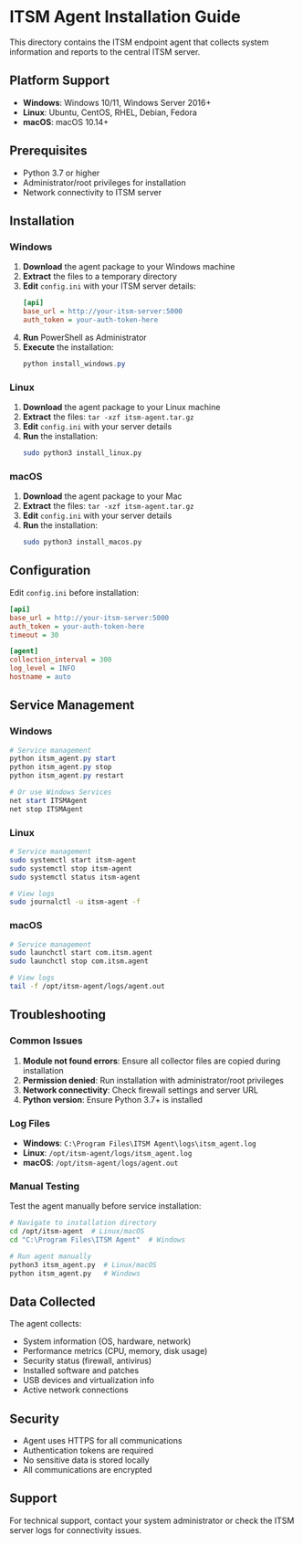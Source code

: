 
# ITSM Agent Installation Guide

This directory contains the ITSM endpoint agent that collects system information and reports to the central ITSM server.

## Platform Support

- **Windows**: Windows 10/11, Windows Server 2016+
- **Linux**: Ubuntu, CentOS, RHEL, Debian, Fedora
- **macOS**: macOS 10.14+

## Prerequisites

- Python 3.7 or higher
- Administrator/root privileges for installation
- Network connectivity to ITSM server

## Installation

### Windows

1. **Download** the agent package to your Windows machine
2. **Extract** the files to a temporary directory
3. **Edit** `config.ini` with your ITSM server details:
   ```ini
   [api]
   base_url = http://your-itsm-server:5000
   auth_token = your-auth-token-here
   ```
4. **Run** PowerShell as Administrator
5. **Execute** the installation:
   ```powershell
   python install_windows.py
   ```

### Linux

1. **Download** the agent package to your Linux machine
2. **Extract** the files: `tar -xzf itsm-agent.tar.gz`
3. **Edit** `config.ini` with your server details
4. **Run** the installation:
   ```bash
   sudo python3 install_linux.py
   ```

### macOS

1. **Download** the agent package to your Mac
2. **Extract** the files: `tar -xzf itsm-agent.tar.gz`
3. **Edit** `config.ini` with your server details
4. **Run** the installation:
   ```bash
   sudo python3 install_macos.py
   ```

## Configuration

Edit `config.ini` before installation:

```ini
[api]
base_url = http://your-itsm-server:5000
auth_token = your-auth-token-here
timeout = 30

[agent]
collection_interval = 300
log_level = INFO
hostname = auto
```

## Service Management

### Windows
```powershell
# Service management
python itsm_agent.py start
python itsm_agent.py stop
python itsm_agent.py restart

# Or use Windows Services
net start ITSMAgent
net stop ITSMAgent
```

### Linux
```bash
# Service management
sudo systemctl start itsm-agent
sudo systemctl stop itsm-agent
sudo systemctl status itsm-agent

# View logs
sudo journalctl -u itsm-agent -f
```

### macOS
```bash
# Service management
sudo launchctl start com.itsm.agent
sudo launchctl stop com.itsm.agent

# View logs
tail -f /opt/itsm-agent/logs/agent.out
```

## Troubleshooting

### Common Issues

1. **Module not found errors**: Ensure all collector files are copied during installation
2. **Permission denied**: Run installation with administrator/root privileges
3. **Network connectivity**: Check firewall settings and server URL
4. **Python version**: Ensure Python 3.7+ is installed

### Log Files

- **Windows**: `C:\Program Files\ITSM Agent\logs\itsm_agent.log`
- **Linux**: `/opt/itsm-agent/logs/itsm_agent.log`
- **macOS**: `/opt/itsm-agent/logs/agent.out`

### Manual Testing

Test the agent manually before service installation:

```bash
# Navigate to installation directory
cd /opt/itsm-agent  # Linux/macOS
cd "C:\Program Files\ITSM Agent"  # Windows

# Run agent manually
python3 itsm_agent.py  # Linux/macOS
python itsm_agent.py   # Windows
```

## Data Collected

The agent collects:
- System information (OS, hardware, network)
- Performance metrics (CPU, memory, disk usage)
- Security status (firewall, antivirus)
- Installed software and patches
- USB devices and virtualization info
- Active network connections

## Security

- Agent uses HTTPS for all communications
- Authentication tokens are required
- No sensitive data is stored locally
- All communications are encrypted

## Support

For technical support, contact your system administrator or check the ITSM server logs for connectivity issues.
